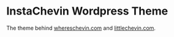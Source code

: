 # InstaChevin Wordpress Theme

The theme behind [whereschevin.com](https://whereschevin.com) and [littlechevin.com](https://littlechevin.com).
